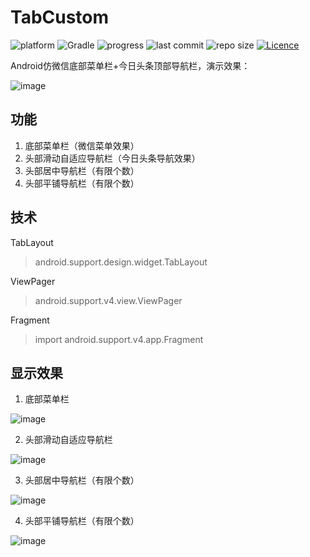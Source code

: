 # TabCustom

![platform](https://img.shields.io/badge/platform-Android-lightgrey.svg)
![Gradle](https://img.shields.io/badge/Gradle-3.1.2-brightgreen.svg)
![progress](http://progressed.io/bar/100?title=completed)
![last commit](https://img.shields.io/github/last-commit/ahuyangdong/TabCustom.svg)
![repo size](https://img.shields.io/github/repo-size/ahuyangdong/TabCustom.svg)
[![Licence](https://img.shields.io/github/license/ahuyangdong/TabCustom.svg)](https://github.com/ahuyangdong/TabCustom/blob/master/License)

Android仿微信底部菜单栏+今日头条顶部导航栏，演示效果：

![image](https://github.com/ahuyangdong/TabCustom/raw/master/images/demo.gif)
## 功能
1. 底部菜单栏（微信菜单效果）
2. 头部滑动自适应导航栏（今日头条导航效果）
3. 头部居中导航栏（有限个数）
4. 头部平铺导航栏（有限个数）

## 技术
TabLayout
> android.support.design.widget.TabLayout

ViewPager
> android.support.v4.view.ViewPager

Fragment
> import android.support.v4.app.Fragment

## 显示效果
1. 底部菜单栏

![image](https://github.com/ahuyangdong/TabCustom/raw/master/images/1.png)

2. 头部滑动自适应导航栏

![image](https://github.com/ahuyangdong/TabCustom/raw/master/images/2.png)

3. 头部居中导航栏（有限个数）

![image](https://github.com/ahuyangdong/TabCustom/raw/master/images/3.png)

4. 头部平铺导航栏（有限个数）

![image](https://github.com/ahuyangdong/TabCustom/raw/master/images/4.png)